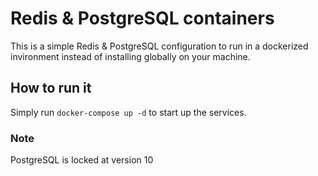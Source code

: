 # Redis & PostgreSQL containers

This is a simple Redis & PostgreSQL configuration to run in a dockerized invironment instead of installing globally on your machine.

## How to run it

Simply run `docker-compose up -d` to start up the services.

### Note

PostgreSQL is locked at version 10